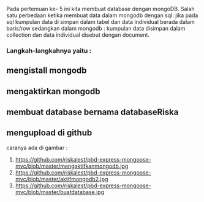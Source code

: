 Pada pertemuan ke- 5 ini kita membuat database dengan mongoDB.
Salah satu perbedaan ketika membuat data dalam mongodb dengan
 sql: jika pada sql kumpulan data di simpan dalam tabel dan data individual berada dalam baris/row sedangkan dalam mongodb : kumpulan data disimpan dalam collection dan data individual disebut dengan document.
 
### Langkah-langkahnya yaitu :
## mengistall mongodb
## mengaktirkan mongodb
## membuat database bernama databaseRiska
## mengupload di github

caranya ada di gambar : 
 1. https://github.com/riskalest/pbd-express-mongoose-mvc/blob/master/mengaktifkanmongodb.jpg
 2. https://github.com/riskalest/pbd-express-mongoose-mvc/blob/master/aktifmongodb2.jpg
 3. https://github.com/riskalest/pbd-express-mongoose-mvc/blob/master/buatdatabase.jpg
 
